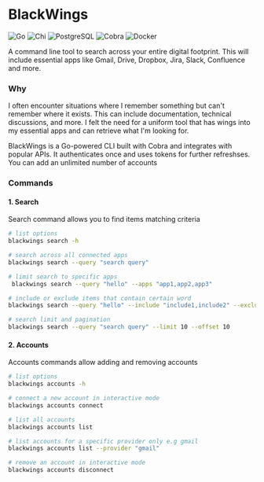 # BlackWings
![Go](https://img.shields.io/badge/Go-00ADD8?logo=go&logoColor=white) ![Chi](https://img.shields.io/badge/Chi-02A9E0?logo=go&logoColor=white) ![PostgreSQL](https://img.shields.io/badge/PostgreSQL-336791?logo=postgresql&logoColor=white) ![Cobra](https://img.shields.io/badge/Cobra-02A9E0?logo=go&logoColor=white) ![Docker](https://img.shields.io/badge/Docker-2496ED?logo=docker&logoColor=white)

A command line tool to search across your entire digital footprint. This will include essential apps like Gmail, Drive, Dropbox, Jira, Slack, Confluence and more.

### Why
I often encounter situations where I remember something but can't remember where it exists. This can include documentation, technical discussions, and more. I felt the need for a uniform tool that has wings into my essential apps and can retrieve what I'm looking for. 

BlackWings is a Go-powered CLI built with Cobra and integrates with popular APIs. It authenticates once and uses tokens for further refreshses. You can add an unlimited number of accounts

### Commands
#### 1. Search
Search command allows you to find items matching criteria

```bash
# list options
blackwings search -h

# search across all connected apps
blackwings search --query "search query"

# limit search to specific apps
 blackwings search --query "hello" --apps "app1,app2,app3"

# include or exclude items that contain certain word
blackwings search --query "hello" --include "include1,include2" --exclude "excludeA,excludeB"

# search limit and pagination
blackwings search --query "search query" --limit 10 --offset 10
```

#### 2. Accounts
Accounts commands allow adding and removing accounts
```bash
# list options
blackwings accounts -h

# connect a new account in interactive mode
blackwings accounts connect

# list all accounts
blackwings accounts list

# list accounts for a specific provider only e.g gmail
blackwings accounts list --provider "gmail"

# remove an account in interactive mode
blackwings accounts disconnect 
```
